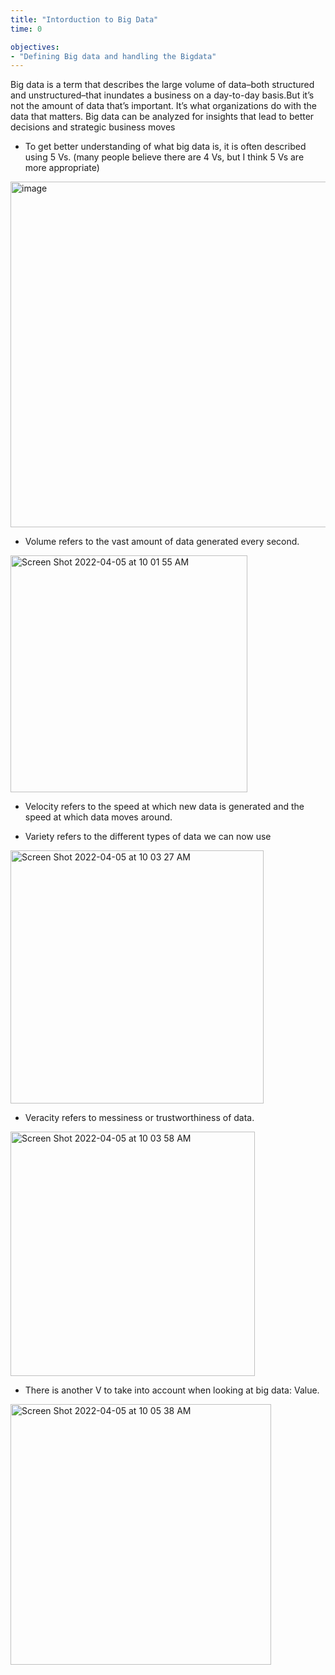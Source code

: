 ```yaml
---
title: "Intorduction to Big Data"
time: 0

objectives:
- "Defining Big data and handling the Bigdata"
---
```


Big data is a term that describes the large volume of data–both structured and unstructured–that inundates a business on a day-to-day basis.But it’s not the amount of data that’s important. It’s what organizations do with the data that matters. Big data can be analyzed for insights that lead to better decisions and strategic business moves

- To get better understanding of what big data is, it is often described using 5 Vs. (many people believe there are 4 Vs, but I think 5 Vs are more appropriate)

<img width="553" alt="image" src="https://user-images.githubusercontent.com/47697537/161809155-01164ea7-ca24-4309-8a8f-55c450261df1.png">

- Volume refers to the vast amount of data generated every second. 

<img width="379" alt="Screen Shot 2022-04-05 at 10 01 55 AM" src="https://user-images.githubusercontent.com/47697537/161810061-8c985c41-dce5-4898-9e7f-57da7b573124.png">

- Velocity refers to the speed at which new data is generated and the speed at which data moves around. 

- Variety refers to the different types of data we can now use

<img width="405" alt="Screen Shot 2022-04-05 at 10 03 27 AM" src="https://user-images.githubusercontent.com/47697537/161810552-266d4661-7f14-44c9-920d-ef1bec9efb0e.png">

- Veracity refers to messiness or trustworthiness of data. 

<img width="391" alt="Screen Shot 2022-04-05 at 10 03 58 AM" src="https://user-images.githubusercontent.com/47697537/161810831-884a7008-a440-46c8-83f1-90e1ccd2cc70.png">

- There is another V to take into account when looking at big data: Value.

<img width="417" alt="Screen Shot 2022-04-05 at 10 05 38 AM" src="https://user-images.githubusercontent.com/47697537/161811627-9fe1d36e-8ebc-44df-960e-71ff5f25b227.png">






